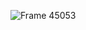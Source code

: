 ![Frame 45053](https://github.com/UralNabiev/CarAnimation/assets/117476853/21e54e92-9610-4a6d-b46c-6e8319c08a04)
